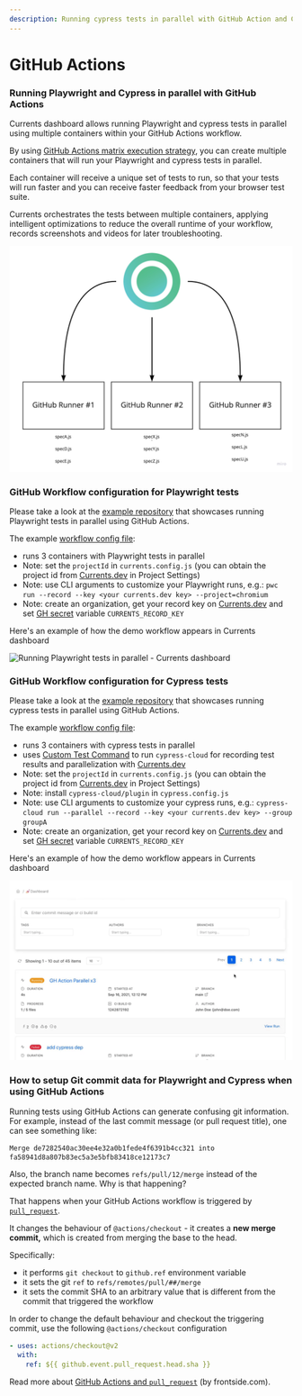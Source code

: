 ```yaml
---
description: Running cypress tests in parallel with GitHub Action and Currents dashboard
---
```


# GitHub Actions

### Running Playwright and Cypress in parallel with GitHub Actions

Currents dashboard allows running Playwright and cypress tests in parallel using multiple containers within your GitHub Actions workflow.

By using [GitHub Actions matrix execution strategy](https://docs.github.com/en/actions/using-workflows/workflow-syntax-for-github-actions#jobsjob\_idstrategymatrix), you can create multiple containers that will run your Playwright and cypress tests in parallel.

Each container will receive a unique set of tests to run, so that your tests will run faster and you can receive faster feedback from your browser test suite.

Currents orchestrates the tests between multiple containers, applying intelligent optimizations to reduce the overall runtime of your workflow, records screenshots and videos for later troubleshooting.

![Cypress Tests Parallelization with Github Actions](<../.gitbook/assets/Cypress-Parallelization-github-actions (1).jpg>)

### GitHub Workflow configuration for Playwright tests

Please take a look at the [example repository](https://github.com/currents-dev/playwright-gh-actions-demo) that showcases running Playwright tests in parallel using GitHub Actions.

The example [workflow config file](https://github.com/currents-dev/playwright-gh-actions-demo/blob/main/.github/workflows/test-basic-pwc.yml):

* runs 3 containers with Playwright tests in parallel
* Note: set the `projectId` in `currents.config.js` (you can obtain the project id from [Currents.dev](https://app.currents.dev) in Project Settings)
* Note: use CLI arguments to customize your Playwright runs, e.g.: `pwc run --record --key <your currents.dev key> --project=chromium`
* Note: create an organization, get your record key on [Currents.dev](https://app.currents.dev) and set [GH secret](https://docs.github.com/en/actions/reference/encrypted-secrets) variable `CURRENTS_RECORD_KEY`

Here's an example of how the demo workflow appears in Currents dashboard

![Running Playwright tests in parallel - Currents dashboard](../.gitbook/assets/playwright-run.gif)

### GitHub Workflow configuration for Cypress tests

Please take a look at the [example repository](https://github.com/currents-dev/gh-actions-example) that showcases running cypress tests in parallel using GitHub Actions.

The example [workflow config file](https://github.com/currents-dev/gh-actions-example/blob/main/.github/workflows/currents.yml):

* runs 3 containers with cypress tests in parallel
* uses [Custom Test Command](https://github.com/cypress-io/github-action#custom-test-command) to run `cypress-cloud` for recording test results and parallelization with [Currents.dev](https://currents.dev)
* Note: set the `projectId` in `currents.config.js` (you can obtain the project id from [Currents.dev](https://app.currents.dev) in Project Settings)
* Note: install `cypress-cloud/plugin` in `cypress.config.js`
* Note: use CLI arguments to customize your cypress runs, e.g.: `cypress-cloud run --parallel --record --key <your currents.dev key> --group groupA`
* Note: create an organization, get your record key on [Currents.dev](https://app.currents.dev) and set [GH secret](https://docs.github.com/en/actions/reference/encrypted-secrets) variable `CURRENTS_RECORD_KEY`

Here's an example of how the demo workflow appears in Currents dashboard

![Running Cypress tests in parallel - Currents dashboard](../.gitbook/assets/github-actions-cypress-parallel-execution.gif)

### How to setup Git commit data for Playwright and Cypress when using GitHub Actions

Running tests using GitHub Actions can generate confusing git information. For example, instead of the last commit message (or pull request title), one can see something like:

```
Merge de7282540ac30ee4e32a0b1fede4f6391b4cc321 into fa58941d8a807b83ec5a3e5bfb83418ce12173c7
```

Also, the branch name becomes `refs/pull/12/merge` instead of the expected branch name. Why is that happening?

That happens when your GitHub Actions workflow is triggered by [`pull_request`](https://docs.github.com/en/github-ae@latest/actions/using-workflows/events-that-trigger-workflows#pull\_request).&#x20;

It changes the behaviour of `@actions/checkout` - it creates a **new merge commit,** which is created from merging the base to the head.&#x20;

Specifically:

* it performs `git checkout` to `github.ref` environment variable
* it sets the git `ref` to `refs/remotes/pull/##/merge`
* it sets the commit SHA to an arbitrary value that is different from the commit that triggered the workflow

In order to change the default behaviour and checkout the triggering commit, use the following `@actions/checkout` configuration

```yaml
- uses: actions/checkout@v2
  with:
    ref: ${{ github.event.pull_request.head.sha }}
```

Read more about [GitHub Actions and `pull_request`](https://frontside.com/blog/2020-05-26-github-actions-pull\_request/) (by frontside.com).
